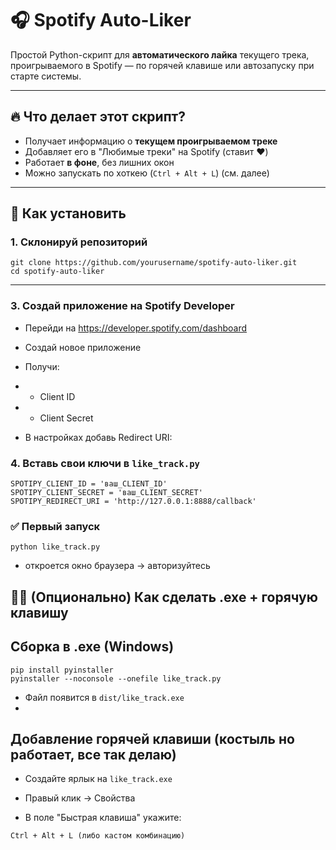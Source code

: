﻿# 🎧 Spotify Auto-Liker

Простой Python-скрипт для **автоматического лайка** текущего трека, проигрываемого в Spotify — по горячей клавише или автозапуску при старте системы.

---

## 🔥 Что делает этот скрипт?

- Получает информацию о **текущем проигрываемом треке**
- Добавляет его в "Любимые треки" на Spotify (ставит ❤️)
- Работает **в фоне**, без лишних окон
- Можно запускать по хоткею (`Ctrl + Alt + L`) (см. далее)

---

## 🚀 Как установить

### 1. Склонируй репозиторий

```
git clone https://github.com/yourusername/spotify-auto-liker.git
cd spotify-auto-liker
```
---
### 3. Создай приложение на Spotify Developer
- Перейди на https://developer.spotify.com/dashboard

- Создай новое приложение

- Получи:

- -  Client ID

- - Client Secret

- В настройках добавь Redirect URI:

### 4. Вставь свои ключи в ```like_track.py```
```commandline
SPOTIPY_CLIENT_ID = 'ваш_CLIENT_ID'
SPOTIPY_CLIENT_SECRET = 'ваш_CLIENT_SECRET'
SPOTIPY_REDIRECT_URI = 'http://127.0.0.1:8888/callback'

```

### ✅ Первый запуск
```commandline
python like_track.py
```
- откроется окно браузера → авторизуйтесь

## 🧙‍♂️ (Опционально) Как сделать .exe + горячую клавишу
## Сборка в .exe (Windows)
```commandline
pip install pyinstaller
pyinstaller --noconsole --onefile like_track.py

```
- Файл появится в ```dist/like_track.exe```
- 
## Добавление горячей клавиши (костыль но работает, все так делаю)
- Создайте ярлык на ```like_track.exe```

- Правый клик → Свойства

- В поле "Быстрая клавиша" укажите:

```commandline
Ctrl + Alt + L (либо кастом комбинацию)
```
